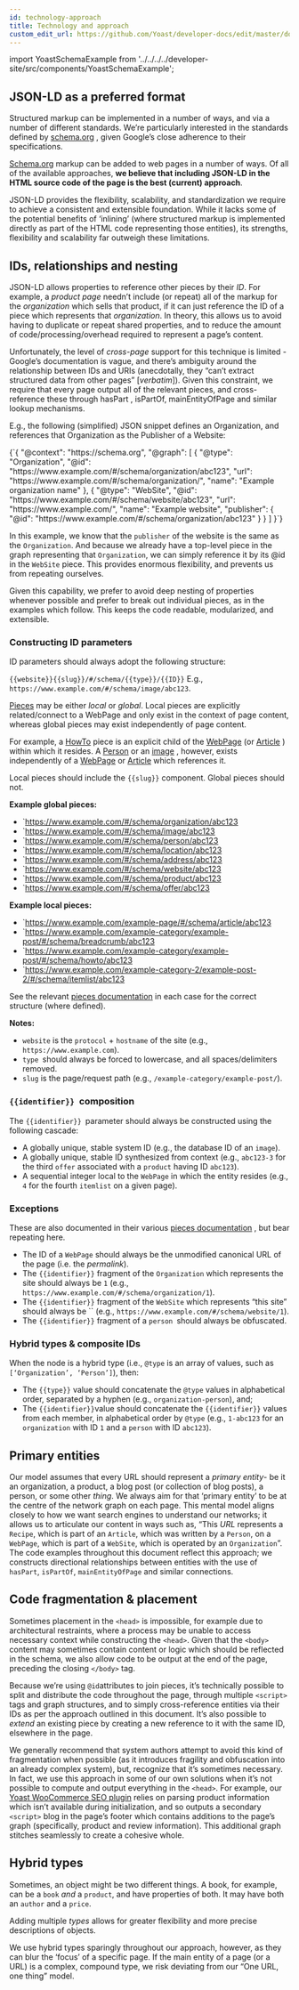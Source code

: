 ```yaml
---
id: technology-approach
title: Technology and approach
custom_edit_url: https://github.com/Yoast/developer-docs/edit/master/docs/features/xml-sitemaps.md
---
```

import YoastSchemaExample from '../../../../developer-site/src/components/YoastSchemaExample';

## JSON-LD as a preferred format
Structured markup can be implemented in a number of ways, and via a number of different standards. We’re particularly interested in the standards defined by [schema.org](https://schema.org/) , given Google’s close adherence to their specifications.

 [Schema.org](http://schema.org/) markup can be added to web pages in a number of ways. Of all of the available approaches, **we believe that including JSON-LD in the HTML source code of the page is the best (current) approach**.

JSON-LD provides the flexibility, scalability, and standardization we require to achieve a consistent and extensible foundation. While it lacks some of the potential benefits of ‘inlining’ (where structured markup is implemented directly as part of the HTML code representing those entities), its strengths, flexibility and scalability far outweigh these limitations.

## IDs, relationships and nesting
JSON-LD allows properties to reference other pieces by their *ID*. For example, a *product page* needn’t include (or repeat) all of the markup for the *organization* which sells that product, if it can just reference the ID of a piece which represents that *organization*.
In theory, this allows us to avoid having to duplicate or repeat shared properties, and to reduce the amount of code/processing/overhead required to represent a page’s content.

Unfortunately, the level of  *cross-page* support for this technique is limited - Google’s documentation is vague, and there’s ambiguity around the relationship between IDs and URIs (anecdotally, they “can’t extract structured data from other pages” [*verbatim*]). Given this constraint, we require that every page output all of the relevant pieces, and cross-reference these through hasPart , isPartOf,  mainEntityOfPage and similar lookup mechanisms.

E.g., the following (simplified) JSON snippet defines an Organization, and references that Organization as the Publisher of a Website:

<YoastSchemaExample>
{`{
      "@context": "https://schema.org",
      "@graph": [
          {
              "@type": "Organization",
              "@id": "https://www.example.com/#/schema/organization/abc123",
              "url": "https://www.example.com/#/schema/organization/",
              "name": "Example organization name"
          },
          {
              "@type": "WebSite",
              "@id": "https://www.example.com/#/schema/website/abc123",
              "url": "https://www.example.com/",
              "name": "Example website",
              "publisher": {
                  "@id": "https://www.example.com/#/schema/organization/abc123"
              }
          }
      ]
  }`}
</YoastSchemaExample>

In this example, we know that the `publisher` of the website is the same as the `Organization`. And because we already have a top-level piece in the graph representing that `Organization`, we can simply reference it by its @id in the `WebSite` piece. This provides enormous flexibility, and prevents us from repeating ourselves.

Given this capability, we prefer to avoid deep nesting of properties whenever possible and prefer to break out individual pieces, as in the examples which follow. This keeps the code readable, modularized, and extensible.

### Constructing ID parameters
ID parameters should always adopt the following structure:

`{{website}}{{slug}}/#/schema/{{type}}/{{ID}}` E.g., `https://www.example.com/#/schema/image/abc123`.

[Pieces](https://developer.yoast.com/features/schema/pieces/) may be either *local* or *global*. Local pieces are explicitly related/connect to a WebPage and only exist in the context of page content, whereas global pieces may exist independently of page content. 

For example, a [HowTo](https://developer.yoast.com/features/schema/pieces/howto/) piece is an explicit child of the [WebPage](https://developer.yoast.com/features/schema/pieces/webpage/) (or [Article](https://developer.yoast.com/features/schema/pieces/article/) ) within which it resides. A [Person](https://developer.yoast.com/features/schema/pieces/person/) or an [image](https://developer.yoast.com/features/schema/pieces/image/) , however, exists independently of a [WebPage](https://developer.yoast.com/features/schema/pieces/webpage/) or [Article](https://developer.yoast.com/features/schema/pieces/article/) which references it. 

Local pieces should include the `{{slug}}` component. Global pieces should not.

**Example global pieces:**
* `https://www.example.com/#/schema/organization/abc123
* `https://www.example.com/#/schema/image/abc123
* `https://www.example.com/#/schema/person/abc123
* `https://www.example.com/#/schema/location/abc123
* `https://www.example.com/#/schema/address/abc123
* `https://www.example.com/#/schema/website/abc123
* `https://www.example.com/#/schema/product/abc123
* `https://www.example.com/#/schema/offer/abc123

**Example local pieces:**
* `https://www.example.com/example-page/#/schema/article/abc123
* `https://www.example.com/example-category/example-post/#/schema/breadcrumb/abc123
* `https://www.example.com/example-category/example-post/#/schema/howto/abc123
* `https://www.example.com/example-category-2/example-post-2/#/schema/itemlist/abc123

See the relevant [pieces documentation](https://developer.yoast.com/features/schema/pieces/) in each case for the correct structure (where defined).

**Notes:**
* `website` is the `protocol` + `hostname` of the site (e.g., `https://www.example.com`).
* `type `should always be forced to lowercase, and all spaces/delimiters removed.
* `slug` is the page/request path (e.g., `/example-category/example-post/`).

### `{{identifier}} `composition
The `{{identifier}} `parameter should always be constructed using the following cascade:
* A globally unique, stable system ID (e.g., the database ID of an `image`).
* A globally unique, stable ID synthesized from context (e.g., `abc123-3` for the third `offer` associated with a `product` having ID `abc123`).
* A sequential integer local to the `WebPage` in which the entity resides (e.g., `4` for the fourth `itemlist` on a given page).

### Exceptions
These are also documented in their various [pieces documentation](https://developer.yoast.com/features/schema/pieces/) , but bear repeating here.

* The ID of a `WebPage` should always be the unmodified canonical URL of the page (i.e. the *permalink*).
* The `{{identifier}}` fragment of the `Organization` which represents the site should always be `1` (e.g., `https://www.example.com/#/schema/organization/1`).
* The `{{identifier}}` fragment of the `WebSite` which represents “this site” should always be `` (e.g., `https://www.example.com/#/schema/website/1`).
* The `{{identifier}}` fragment of a `person `should always be obfuscated.

### Hybrid types & composite IDs
When the node is a hybrid type (i.e., `@type` is an array of values, such as `[‘Organization’, ‘Person’]`), then:

* The `{{type}}` value should concatenate the `@type` values in alphabetical order, separated by a hyphen (e.g., `organization-person`), and;
* The `{{identifier}}`value should concatenate the `{{identifier}}` values from each member, in alphabetical order by `@type` (e.g., `1-abc123` for an `organization` with ID `1` and a `person` with ID `abc123`).

## Primary entities
Our model assumes that every URL should represent a *primary entity*- be it an organization, a product, a blog post (or collection of blog posts), a person, or some other *thing*.
We always aim for that ‘primary entity’ to be at the centre of the network graph on each page. This mental model aligns closely to how we want search engines to understand our networks; it allows us to articulate our content in ways such as, “This *URL* represents a `Recipe`, which is part of an `Article`, which was written by a `Person`, on a `WebPage`, which is part of a `WebSite`, which is operated by an `Organization`”.
The code examples throughout this document reflect this approach; we constructs directional relationships between entities with the use of `hasPart`, `isPartOf`, `mainEntityOfPage` and similar connections.

## Code fragmentation & placement
Sometimes placement in the `<head>` is impossible, for example due to architectural restraints, where a process may be unable to access necessary context while constructing the `<head>`. Given that the `<body>` content may sometimes contain content or logic which should be reflected in the schema, we also allow code to be output at the end of the page, preceding the closing `</body>` tag.

Because we’re using `@id`attributes to join pieces, it’s technically possible to split and distribute the code throughout the page, through multiple `<script>` tags and graph structures, and to simply cross-reference entities via their IDs as per the approach outlined in this document. It’s also possible to *extend* an existing piece by creating a new reference to it with the same ID, elsewhere in the page.

We generally recommend that system authors attempt to avoid this kind of fragmentation when possible (as it introduces fragility and obfuscation into an already complex system), but, recognize that it’s sometimes necessary.
In fact, we use this approach in some of our own solutions when it’s not possible to compute and output everything in the `<head>`. For example, our [Yoast WooCommerce SEO plugin](https://yoast.com/wordpress/plugins/yoast-woocommerce-seo/) relies on parsing product information which isn’t available during initialization, and so outputs a secondary `<script>` blog in the page’s footer which contains additions to the page’s graph (specifically, product and review information). This additional graph stitches seamlessly to create a cohesive whole.

## Hybrid types
Sometimes, an object might be two different things. A book, for example, can be a `book` *and* a `product`, and have properties of both. It may have both an `author` and a `price`.

Adding multiple *types* allows for greater flexibility and more precise descriptions of objects.

We use hybrid types sparingly throughout our approach, however, as they can blur the ‘focus’ of a specific page. If the main entity of a page (or a URL) is a complex, compound type, we risk deviating from our “One URL, one thing” model.
